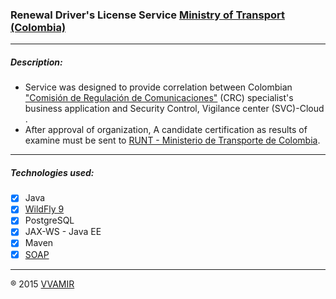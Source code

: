 ### Renewal Driver's License Service [Ministry of Transport (Colombia)](https://www.mintransporte.gov.co/) ###
______________________________________________
##### Description:
 - Service was designed to provide correlation  between Colombian ["Comisión de Regulación de Comunicaciones"](http://www.mintic.gov.co/portal/604/w3-propertyvalue-6185.html) (CRC) specialist's business application 
 and Security Control, Vigilance center (SVC)-Cloud .
- After approval of organization, A candidate certification as results of examine must be sent to [RUNT - Ministerio de Transporte de Colombia](https://www.mintransporte.gov.co/).
______________________________________________
##### Technologies used:
- [x] Java
- [x] [WildFly 9](https://www.wildfly.org/news/2015/07/02/WildFly9-Final-Released/)
- [x] PostgreSQL
- [x] JAX-WS - Java EE
- [x] Maven
- [x] [SOAP](https://simple.wikipedia.org/wiki/SOAP_(protocol))

______________________________________________


® 2015 [VVAMIR](http://www.vvamir.com/)
